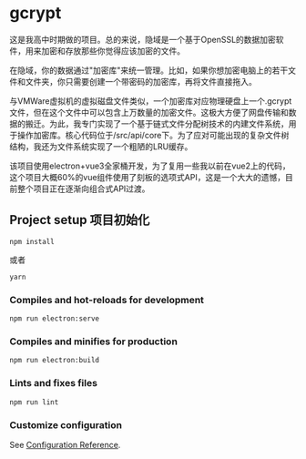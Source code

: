# gcrypt

这是我高中时期做的项目。总的来说，隐域是一个基于OpenSSL的数据加密软件，用来加密和存放那些你觉得应该加密的文件。

在隐域，你的数据通过"加密库"来统一管理。比如，如果你想加密电脑上的若干文件和文件夹，你只需要创建一个带密码的加密库，再将文件直接拖入。

与VMWare虚拟机的虚拟磁盘文件类似，一个加密库对应物理硬盘上一个.gcrypt文件，但在这个文件中可以包含上万数量的加密文件。这极大方便了网盘传输和数据的搬迁。为此，我专门实现了一个基于链式文件分配树技术的内建文件系统，用于操作加密库。核心代码位于/src/api/core下。为了应对可能出现的复杂文件树结构，我还为文件系统实现了一个粗陋的LRU缓存。

该项目使用electron+vue3全家桶开发，为了复用一些我以前在vue2上的代码，这个项目大概60%的vue组件使用了刻板的选项式API，这是一个大大的遗憾，目前整个项目正在逐渐向组合式API过渡。


## Project setup 项目初始化
```
npm install
```
或者
```
yarn
```

### Compiles and hot-reloads for development
```
npm run electron:serve
```

### Compiles and minifies for production
```
npm run electron:build
```

### Lints and fixes files
```
npm run lint
```

### Customize configuration
See [Configuration Reference](https://cli.vuejs.org/config/).